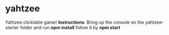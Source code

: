 # yahtzee
 Yahtzee clicklable game!
**Instructions**: Bring up the console on the yahtzee-starter folder and run **npm install** follow it by **npm start**
 
